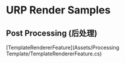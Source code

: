# URP Render Samples

## Post Processing (后处理)
[TemplateRendererFeature](Assets/Processing Template/TemplateRendererFeature.cs)
